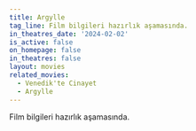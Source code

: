 ```yaml
---
title: Argylle
tag_line: Film bilgileri hazırlık aşamasında.
in_theatres_date: '2024-02-02' 
is_active: false
on_homepage: false
in_theatres: false
layout: movies
related_movies:
  - Venedik'te Cinayet
  - Argylle
---
```


Film bilgileri hazırlık aşamasında.
